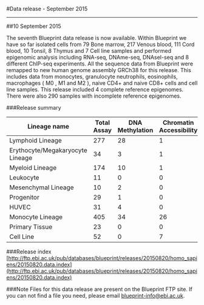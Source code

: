 #Data release - September 2015
***
##10 September 2015

The seventh Blueprint data release is now available. Within Blueprint we have so far isolated cells from 79 Bone marrow, 217 Venous blood, 111 Cord blood, 10 Tonsil, 8 Thymus and 7 Cell line samples and performed epigenomic analysis including RNA-seq, DNAme-seq, DNAseI-seq and 8 different ChIP-seq experiments. All the sequence data from Blueprint were remapped to new human genome assembly GRCh38 for this release. This includes data from monocytes, granulocyte neutrophils, eosinophils, macrophages ( M0 , M1 and M2 ), naive CD4+ and naive CD8+ cells and cell line samples. This release included 4 complete reference epigenomes. There were also 290 samples with incomplete reference epigenomes.

###Release summary

<div class="table-responsive">
<table summary="BLUEPRINT release 20150910" class="table table-striped">
<thead>
<tr>
<th>Lineage name</th>
<th>Total Assay</th>
<th>DNA Methylation</th>
<th>Chromatin Accessibility</th>
<th>RNA-Seq</th>
<th>ChIP-Seq</th>
</thead>
<tbody>
<tr>
<td>Lymphoid Lineage</td>
<td>277</td>
<td>28</td>
<td>1</td>
<td>44</td>
<td>204</td>
<tr>
<tr>
<td>Erythocyte/Megakaryocyte Lineage</td>
<td>34</td>
<td>3</td>
<td>1</td>
<td>12</td>
<td>18</td>
<tr>
<tr>
<td>Myeloid Lineage</td>
<td>174</td>
<td>10</td>
<td>1</td>
<td>13</td>
<td>150</td>
<tr>
<tr>
<td>Leukocyte</td>
<td>11</td>
<td>0</td>
<td>0</td>
<td>0</td>
<td>11</td>
<tr>
<tr>
<td>Mesenchymal Lineage</td>
<td>10</td>
<td>2</td>
<td>0</td>
<td>1</td>
<td>7</td>
<tr>
<tr>
<td>Progenitor</td>
<td>29</td>
<td>1</td>
<td>0</td>
<td>21</td>
<td>7</td>
<tr>
<tr>
<td>HUVEC</td>
<td>31</td>
<td>4</td>
<td>0</td>
<td>4</td>
<td>23</td>
<tr>
<tr>
<td>Monocyte Lineage</td>
<td>405</td>
<td>34</td>
<td>26</td>
<td>68</td>
<td>277</td>
<tr>
<tr>
<td>Primary Tissue</td>
<td>23</td>
<td>0</td>
<td>0</td>
<td>0</td>
<td>23</td>
<tr>
<tr>
<td>Cell Line</td>
<td>52</td>
<td>0</td>
<td>7</td>
<td>0</td>
<td>45</td>
<tr>
</tbody>
</table> 
</div>




###Release index
[http://ftp.ebi.ac.uk/pub/databases/blueprint/releases/20150820/homo_sapiens/20150820.data.index](http://ftp.ebi.ac.uk/pub/databases/blueprint/releases/20150820/homo_sapiens/20150820.data.index)


###Note
Files for this data release are present on the Blueprint FTP site. If you can not find a file you need, please email <a href='mailto:blueprint-info@ebi.ac.uk'>blueprint-info@ebi.ac.uk</a>.

